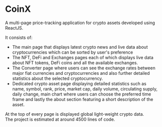 # CoinX

A multi-page price-tracking application for crypto assets developed using ReactJS.

It consists of:

-   The main page that displays latest crypto news and live data about cryptocurrencies which can be sorted by user's preference
-   The NFT, DeFi and Exchanges pages each of which displays live data about NFT tokens, DeFi coins and all the available exchanges.
-   The Converter page where users can see the exchange rates between major fiat currencies and cryptocurrencies and also further detailed statistics about the selected cryptocurrency.
-   Dedicated crypto asset page displaying detailed statistics such as name, symbol, rank, price, market cap, daily volume, circulating supply, daily change, main chart where users can choose the preferred time frame and lastly the about section featuring a short description of the asset.

At the top of every page is displayed global light-weight crypto data. </br>
The project is estimated at around 4500 lines of code.
